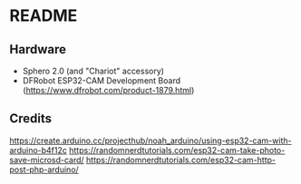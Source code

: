 # README


## Hardware

 * Sphero 2.0 (and "Chariot" accessory)
 * DFRobot ESP32-CAM Development Board (https://www.dfrobot.com/product-1879.html)

## Credits

https://create.arduino.cc/projecthub/noah_arduino/using-esp32-cam-with-arduino-b4f12c
https://randomnerdtutorials.com/esp32-cam-take-photo-save-microsd-card/
https://randomnerdtutorials.com/esp32-cam-http-post-php-arduino/
